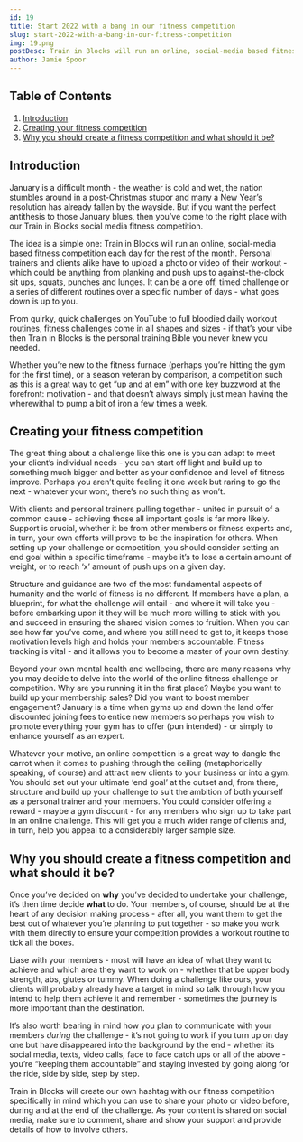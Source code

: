```yaml
---
id: 19
title: Start 2022 with a bang in our fitness competition
slug: start-2022-with-a-bang-in-our-fitness-competition
img: 19.png
postDesc: Train in Blocks will run an online, social-media based fitness competition each day for the rest of the month.
author: Jamie Spoor
---
```


## Table of Contents

1. [Introduction](#introduction)
2. [Creating your fitness competition](#creating-your-fitness-competition)
3. [Why you should create a fitness competition and what should it be?](#why-you-should-create-a-fitness-competition-and-what-should-it-be)

## Introduction

January is a difficult month - the weather is cold and wet, the nation stumbles around in a post-Christmas stupor and many a New Year’s resolution has already fallen by the wayside. But if you want the perfect antithesis to those January blues, then you’ve come to the right place with our Train in Blocks social media fitness competition.

The idea is a simple one: Train in Blocks will run an online, social-media based fitness competition each day for the rest of the month. Personal trainers and clients alike have to upload a photo or video of their workout - which could be anything from planking and push ups to against-the-clock sit ups, squats, punches and lunges. It can be a one off, timed challenge or a series of different routines over a specific number of days - what goes down is up to you.

From quirky, quick challenges on YouTube to full bloodied daily workout routines, fitness challenges come in all shapes and sizes - if that’s your vibe then Train in Blocks is the personal training Bible you never knew you needed.

Whether you’re new to the fitness furnace (perhaps you’re hitting the gym for the first time), or a season veteran by comparison, a competition such as this is a great way to get “up and at em” with one key buzzword at the forefront: motivation - and that doesn’t always simply just mean having the wherewithal to pump a bit of iron a few times a week.

## Creating your fitness competition

The great thing about a challenge like this one is you can adapt to meet your client’s individual needs - you can start off light and build up to something much bigger and better as your confidence and level of fitness improve. Perhaps you aren’t quite feeling it one week but raring to go the next - whatever your wont, there’s no such thing as won’t.

With clients and personal trainers pulling together - united in pursuit of a common cause - achieving those all important goals is far more likely. Support is crucial, whether it be from other members or fitness experts and, in turn, your own efforts will prove to be the inspiration for others. When setting up your challenge or competition, you should consider setting an end goal within a specific timeframe - maybe it’s to lose a certain amount of weight, or to reach ‘x’ amount of push ups on a given day.

Structure and guidance are two of the most fundamental aspects of humanity and the world of fitness is no different. If members have a plan, a blueprint, for what the challenge will entail - and where it will take you - before embarking upon it they will be much more willing to stick with you and succeed in ensuring the shared vision comes to fruition. When you can see how far you’ve come, and where you still need to get to, it keeps those motivation levels high and holds your members accountable. Fitness tracking is vital - and it allows you to become a master of your own destiny.

Beyond your own mental health and wellbeing, there are many reasons why you may decide to delve into the world of the online fitness challenge or competition. Why are you running it in the first place? Maybe you want to build up your membership sales? Did you want to boost member engagement? January is a time when gyms up and down the land offer discounted joining fees to entice new members so perhaps you wish to promote everything your gym has to offer (pun intended) - or simply to enhance yourself as an expert.

Whatever your motive, an online competition is a great way to dangle the carrot when it comes to pushing through the ceiling (metaphorically speaking, of course) and attract new clients to your business or into a gym. You should set out your ultimate ‘end goal’ at the outset and, from there, structure and build up your challenge to suit the ambition of both yourself as a personal trainer and your members. You could consider offering a reward - maybe a gym discount - for any members who sign up to take part in an online challenge. This will get you a much wider range of clients and, in turn, help you appeal to a considerably larger sample size.

## Why you should create a fitness competition and what should it be?

Once you’ve decided on <strong>why</strong> you’ve decided to undertake your challenge, it’s then time decide <strong>what </strong>to do. Your members, of course, should be at the heart of any decision making process - after all, you want them to get the best out of whatever you’re planning to put together - so make you work with them directly to ensure your competition provides a workout routine to tick all the boxes.

Liase with your members - most will have an idea of what they want to achieve and which area they want to work on - whether that be upper body strength, abs, glutes or tummy. When doing a challenge like ours, your clients will probably already have a target in mind so talk through how you intend to help them achieve it and remember - sometimes the journey is more important than the destination.

It’s also worth bearing in mind how you plan to communicate with your members <em>during</em> the challenge - it’s not going to work if you turn up on day one but have disappeared into the background by the end - whether its social media, texts, video calls, face to face catch ups or all of the above - you’re “keeping them accountable” and staying invested by going along for the ride, side by side, step by step.

Train in Blocks will create our own hashtag with our fitness competition specifically in mind which you can use to share your photo or video before, during and at the end of the challenge. As your content is shared on social media, make sure to comment, share and show your support and provide details of how to involve others.
